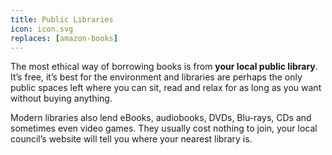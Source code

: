 ```yaml
---
title: Public Libraries
icon: icon.svg
replaces: [amazon-books]
---
```

The most ethical way of borrowing books is from **your local public library**. It’s free, it’s best for the environment and libraries are perhaps the only public spaces left where you can sit, read and relax for as long as you want without buying anything. 

Modern libraries also lend eBooks, audiobooks, DVDs, Blu-rays, CDs and sometimes even video games. They usually cost nothing to join, your local council’s website will tell you where your nearest library is.